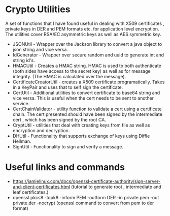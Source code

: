 # **Crypto Utilities**

A set of functions that I have found useful in dealing with X509 certificates , private keys in DER and PEM formats etc. for application level encryption.
The utilities cover RSA/EC asymmetric keys as well as AES symmetric key. 

* JSONUtil - Wrapper over the Jackson library to convert a java object to json string and vice versa. 
* IdGenerator - Wrapper over secure random and uuid to generate int and string id's. 
* HMACUtil - Creates a HMAC string. HMAC is used to both authenticate (both sides have access to the secret key) as well as for message integrity. (The HMAC is calculated over the message).
* CertificateCreatorUtil - creates a X509 certificate programatically. Takes in a KeyPair and uses that to self sign the certificate. 
* CertUtil - Additional utilities to convert certificate to base64 string and vice versa. This is useful when the cert needs to be sent to another service. 
* CertChainValidator - utility function to validate a cert using a certificate chain. The cert presented should have been signed by the intermediate cert , which has been signed by the root CA. 
* CryptUtil - utilities that deal with creating keys from file as well as encryption and decryption.
* DHUtil - Functionality that supports exchange of keys using Diffie Hellman. 
* SignUtil - Functionality to sign and verify a message. 
# Useful links and commands 

* https://jamielinux.com/docs/openssl-certificate-authority/sign-server-and-client-certificates.html  (tutorial to generate root , intermediate and leaf certificates.)
* openssl pkcs8 -topk8 -inform PEM -outform DER -in private.pem -out private.der -nocrypt (openssl command to convert from pem to der format)
